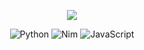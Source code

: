 <p align="center"><img src="https://img.shields.io/badge/Linux-FCC624?style=for-the-badge&logo=linux&logoColor=black"></p>


<p align="center">
    <img src="https://img.shields.io/badge/python-3670A0?style=for-the-badge&logo=python&logoColor=ffdd54" alt="Python">
    <img src="https://img.shields.io/badge/nim-%23FFE953.svg?style=for-the-badge&logo=nim&logoColor=white" alt="Nim">
    <img src="https://img.shields.io/badge/javascript-%23323330.svg?style=for-the-badge&logo=javascript&logoColor=%23F7DF1E" alt="JavaScript">
</p>
